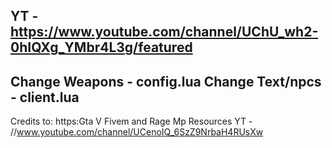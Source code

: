 YT - https://www.youtube.com/channel/UChU_wh2-0hIQXg_YMbr4L3g/featured
---------------------------------------------------------------------------
Change Weapons - config.lua
Change Text/npcs - client.lua
---------------------------------------------------------------------------
Credits to: https:Gta V Fivem and Rage Mp Resources
YT - //www.youtube.com/channel/UCenoIQ_6SzZ9NrbaH4RUsXw
